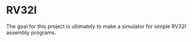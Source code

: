 # RV32I
The goal for this project is ultimately to make a simulator for simple RV32I assembly programs.
